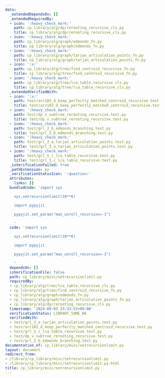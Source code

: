 ```yaml
---
data:
  _extendedDependsOn: []
  _extendedRequiredBy:
  - icon: ':heavy_check_mark:'
    path: cp_library/alg/dp/rerooting_recursive_cls.py
    title: cp_library/alg/dp/rerooting_recursive_cls.py
  - icon: ':heavy_check_mark:'
    path: cp_library/alg/graph/edmonds_fn.py
    title: cp_library/alg/graph/edmonds_fn.py
  - icon: ':heavy_check_mark:'
    path: cp_library/alg/graph/tarjan_articulation_points_fn.py
    title: cp_library/alg/graph/tarjan_articulation_points_fn.py
  - icon: ':x:'
    path: cp_library/alg/tree/find_centroid_recursive_fn.py
    title: cp_library/alg/tree/find_centroid_recursive_fn.py
  - icon: ':heavy_check_mark:'
    path: cp_library/alg/tree/lca_table_recursive_cls.py
    title: cp_library/alg/tree/lca_table_recursive_cls.py
  _extendedVerifiedWith:
  - icon: ':x:'
    path: test/arc183_d_keep_perfectly_matched_centroid_recursive.test.py
    title: test/arc183_d_keep_perfectly_matched_centroid_recursive.test.py
  - icon: ':heavy_check_mark:'
    path: test/dp_v_subtree_rerooting_recursive.test.py
    title: test/dp_v_subtree_rerooting_recursive.test.py
  - icon: ':heavy_check_mark:'
    path: test/grl_2_b_edmonds_branching.test.py
    title: test/grl_2_b_edmonds_branching.test.py
  - icon: ':heavy_check_mark:'
    path: test/grl_3_a_tarjan_articulation_points.test.py
    title: test/grl_3_a_tarjan_articulation_points.test.py
  - icon: ':heavy_check_mark:'
    path: test/grl_5_c_lca_table_recursive.test.py
    title: test/grl_5_c_lca_table_recursive.test.py
  _isVerificationFailed: true
  _pathExtension: py
  _verificationStatusIcon: ':question:'
  attributes:
    links: []
  bundledCode: 'import sys

    sys.setrecursionlimit(10**6)

    import pypyjit

    pypyjit.set_param("max_unroll_recursion=-1")

    '
  code: 'import sys

    sys.setrecursionlimit(10**6)

    import pypyjit

    pypyjit.set_param("max_unroll_recursion=-1")

    '
  dependsOn: []
  isVerificationFile: false
  path: cp_library/misc/setrecursionlimit.py
  requiredBy:
  - cp_library/alg/tree/lca_table_recursive_cls.py
  - cp_library/alg/tree/find_centroid_recursive_fn.py
  - cp_library/alg/graph/edmonds_fn.py
  - cp_library/alg/graph/tarjan_articulation_points_fn.py
  - cp_library/alg/dp/rerooting_recursive_cls.py
  timestamp: '2024-09-03 23:33:52+09:00'
  verificationStatus: LIBRARY_SOME_WA
  verifiedWith:
  - test/grl_3_a_tarjan_articulation_points.test.py
  - test/arc183_d_keep_perfectly_matched_centroid_recursive.test.py
  - test/grl_5_c_lca_table_recursive.test.py
  - test/dp_v_subtree_rerooting_recursive.test.py
  - test/grl_2_b_edmonds_branching.test.py
documentation_of: cp_library/misc/setrecursionlimit.py
layout: document
redirect_from:
- /library/cp_library/misc/setrecursionlimit.py
- /library/cp_library/misc/setrecursionlimit.py.html
title: cp_library/misc/setrecursionlimit.py
---
```

